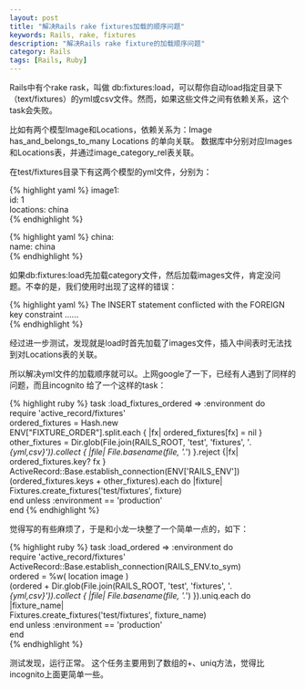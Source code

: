 ```yaml
---
layout: post
title: "解决Rails rake fixtures加载的顺序问题"
keywords: Rails, rake, fixtures
description: "解决Rails rake fixture的加载顺序问题"
category: Rails
tags: [Rails, Ruby]
---
```

Rails中有个rake rask，叫做 db:fixtures:load，可以帮你自动load指定目录下（text/fixtures）的yml或csv文件。然而，如果这些文件之间有依赖关系，这个task会失败。

比如有两个模型Image和Locations，依赖关系为：Image has_and_belongs_to_many Locations 的单向关联。
数据库中分别对应Images和Locations表，并通过image_category_rel表关联。

在test/fixtures目录下有这两个模型的yml文件，分别为：

{% highlight yaml %}
image1:  
  id: 1  
  locations: china  
{% endhighlight %}

{% highlight yaml %}
china:  
  name: china  
{% endhighlight %}

如果db:fixtures:load先加载category文件，然后加载images文件，肯定没问题。不幸的是，我们使用时出现了这样的错误：

{% highlight yaml %}
The INSERT statement conflicted with the FOREIGN key constraint ......  
{% endhighlight %}

经过进一步测试，发现就是load时首先加载了images文件，插入中间表时无法找到对Locations表的关联。
 
所以解决yml文件的加载顺序就可以。上网google了一下，已经有人遇到了同样的问题，而且incognito 给了一个这样的task：

{% highlight ruby %}
task :load_fixtures_ordered => :environment do  
  require 'active_record/fixtures'    
  ordered_fixtures = Hash.new  
  ENV["FIXTURE_ORDER"].split.each { |fx| ordered_fixtures[fx] = nil }  
  other_fixtures = Dir.glob(File.join(RAILS_ROOT, 'test', 'fixtures', '*.{yml,csv}')).collect { |file| File.basename(file, '.*') }.reject {|fx| ordered_fixtures.key? fx }  
  ActiveRecord::Base.establish_connection(ENV['RAILS_ENV'])  
  (ordered_fixtures.keys + other_fixtures).each do |fixture|  
    Fixtures.create_fixtures('test/fixtures',  fixture)  
  end unless :environment == 'production'   
end 
{% endhighlight %}

觉得写的有些麻烦了，于是和小龙一块整了一个简单一点的，如下：

{% highlight ruby %}
task :load_ordered => :environment do  
      require 'active_record/fixtures'  
      ActiveRecord::Base.establish_connection(RAILS_ENV.to_sym)  
      ordered = %w( location image )  
      (ordered + Dir.glob(File.join(RAILS_ROOT, 'test', 'fixtures', '*.{yml,csv}')).collect { |file| File.basename(file, '.*') }).uniq.each do |fixture_name|  
        Fixtures.create_fixtures('test/fixtures', fixture_name)  
      end unless :environment == 'production'  
 end  
{% endhighlight %}

测试发现，运行正常。
这个任务主要用到了数组的+、uniq方法，觉得比incognito上面更简单一些。
